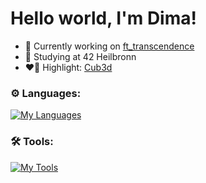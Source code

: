 # Hello world, I'm Dima!
- 🔭 Currently working on [ft_transcendence](https://github.com/sergii-moroz/transcendence)
- 🌱 Studying at 42 Heilbronn
- ❤️‍🔥 Highlight: [Cub3d](https://github.com/oliferovych/cub3d)

### ⚙️ Languages:
     
[![My Languages](https://skillicons.dev/icons?i=c,cpp,go,javascript,html,bash)](https://skillicons.dev)

### 🛠️ Tools:

[![My Tools](https://skillicons.dev/icons?i=git,docker,typescript,github,wordpress,notion,vscode)](https://skillicons.dev)
